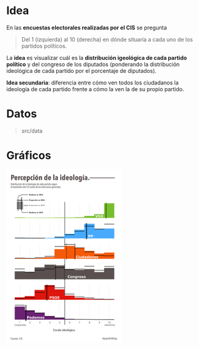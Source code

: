 # Idea

En las **encuestas electorales realizadas por el CIS** se pregunta 

> Del 1 (izquierda) al 10 (derecha) en dónde situaría a cada uno de los partidos políticos.

La **idea** es visualizar cuál es la **distribución igeológica de cada partido político** y del congreso de los diputados (ponderando la distribución ideológica de cada partido por el porcentaje de diputados).

**Idea secundaria**: diferencia entre cómo ven todos los ciudadanos la ideología de cada partido frente a cómo la ven la de su propio partido.

# Datos

> src/data

# Gráficos

<img src="dataviz/distribucion_ideologia_1.png" width="60%">